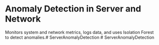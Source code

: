 # Anomaly Detection in Server and Network

Monitors system and network metrics, logs data, and uses Isolation Forest to detect anomalies.#   S e r v e r A n o m a l y D e t e c t i o n  
 #   S e r v e r A n o m a l y D e t e c t i o n  
 